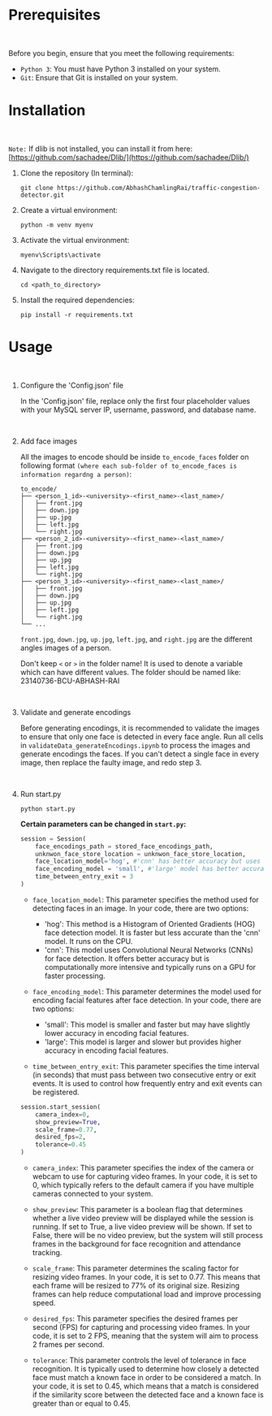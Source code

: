 
# Prerequisites

<br>

Before you begin, ensure that you meet the following requirements:

- `Python 3`: You must have Python 3 installed on your system.
- `Git`: Ensure that Git is installed on your system.


# Installation

<br>

`Note:` If dlib is not installed, you can install it from here: [https://github.com/sachadee/Dlib/](https://github.com/sachadee/Dlib/) 
  
1. Clone the repository (In terminal):

   ``` 
   git clone https://github.com/AbhashChamlingRai/traffic-congestion-detector.git
   ``` 

2. Create a virtual environment:

   ``` 
   python -m venv myenv
   ``` 

3. Activate the virtual environment:

   ``` 
   myenv\Scripts\activate
   ``` 

4. Navigate to the directory requirements.txt file is located.

   ``` 
   cd <path_to_directory>
   ``` 

6. Install the required dependencies:

   ``` 
   pip install -r requirements.txt
   ``` 
   

# Usage

<br>

1. Configure the 'Config.json' file

    In the 'Config.json' file, replace only the first four placeholder values with your MySQL server IP, username, password, and database name.

<br>

2. Add face images

    All the images to encode should be inside `to_encode_faces` folder on following format `(where each sub-folder of to_encode_faces is information regardng a person)`: 

    ```
    to_encode/
    ├── <person_1_id>-<university>-<first_name>-<last_name>/
    │   ├── front.jpg
    │   ├── down.jpg
    │   ├── up.jpg
    │   ├── left.jpg
    │   └── right.jpg
    ├── <person_2_id>-<university>-<first_name>-<last_name>/
    │   ├── front.jpg
    │   ├── down.jpg
    │   ├── up.jpg
    │   ├── left.jpg
    │   └── right.jpg
    ├── <person_3_id>-<university>-<first_name>-<last_name>/
    │   ├── front.jpg
    │   ├── down.jpg
    │   ├── up.jpg
    │   ├── left.jpg
    │   └── right.jpg
    └── ...
    ```

    `front.jpg`, `down.jpg`, `up.jpg`, `left.jpg`, and `right.jpg` are the different angles images of a person.

    Don't keep `<` or `>` in the folder name! It is used to denote a variable which can have different values. The folder should be named like: 23140736-BCU-ABHASH-RAI

<br>

3. Validate and generate encodings

    Before generating encodings, it is recommended to validate the images to ensure that only one face is detected in every face angle. Run all cells in `validateData_generateEncodings.ipynb` to process the images and generate encodings the faces. If you can't detect a single face in every image, then replace the faulty image, and redo step 3. 

<br>

4. Run start.py 

    ``` 
    python start.py
    ``` 

    **Certain parameters can be changed in `start.py`:**
    
    ```Python
    session = Session(
        face_encodings_path = stored_face_encodings_path,
        unknwon_face_store_location = unknwon_face_store_location,
        face_location_model='hog', #'cnn' has better accuracy but uses GPU, 'hog' is faster with less accuracy uses cpu
        face_encoding_model = 'small', #'large' model has better accuracy but is slower, 'small' model is faster
        time_between_entry_exit = 3
    )
    ``` 
    - `face_location_model`: This parameter specifies the method used for detecting faces in an image. In your code, there are two options:
        - 'hog': This method is a Histogram of Oriented Gradients (HOG) face detection model. It is faster but less accurate than the 'cnn' model. It runs on the CPU.
        - 'cnn': This model uses Convolutional Neural Networks (CNNs) for face detection. It offers better accuracy but is computationally more intensive and typically runs on a GPU for faster processing.
        
    - `face_encoding_model`: This parameter determines the model used for encoding facial features after face detection. In your code, there are two options:
        - 'small': This model is smaller and faster but may have slightly lower accuracy in encoding facial features.
        - 'large': This model is larger and slower but provides higher accuracy in encoding facial features.

    - `time_between_entry_exit`: This parameter specifies the time interval (in seconds) that must pass between two consecutive entry or exit events. It is used to control how frequently entry and exit events can be registered.
  
    ```Python
    session.start_session(
        camera_index=0, 
        show_preview=True, 
        scale_frame=0.77, 
        desired_fps=2, 
        tolerance=0.45
    )
    ```

    - `camera_index`: This parameter specifies the index of the camera or webcam to use for capturing video frames. In your code, it is set to 0, which typically refers to the default camera if you have multiple cameras connected to your system.

    - `show_preview`: This parameter is a boolean flag that determines whether a live video preview will be displayed while the session is running.
If set to True, a live video preview will be shown.
If set to False, there will be no video preview, but the system will still process frames in the background for face recognition and attendance tracking.

    - `scale_frame`: This parameter determines the scaling factor for resizing video frames. In your code, it is set to 0.77. This means that each frame will be resized to 77% of its original size. Resizing frames can help reduce computational load and improve processing speed.

    - `desired_fps`: This parameter specifies the desired frames per second (FPS) for capturing and processing video frames. In your code, it is set to 2 FPS, meaning that the system will aim to process 2 frames per second.

    - `tolerance`: This parameter controls the level of tolerance in face recognition. It is typically used to determine how closely a detected face must match a known face in order to be considered a match. In your code, it is set to 0.45, which means that a match is considered if the similarity score between the detected face and a known face is greater than or equal to 0.45.
  
<br>
